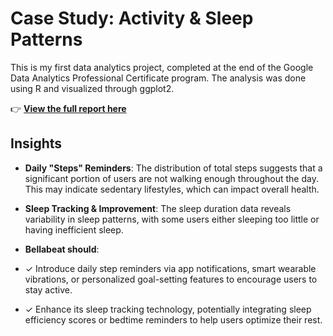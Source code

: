 # Case Study: Activity & Sleep Patterns

This is my first data analytics project, completed at the end of the Google Data Analytics Professional Certificate program. The analysis was done using R and visualized through ggplot2.

👉 **[View the full report here](https://akusrepus.github.io/case-study-on-R/Analyzing-Activity-and-Sleep-Patterns.html)**

## Insights

- **Daily "Steps" Reminders**: The distribution of total steps suggests that a significant portion of users are not walking enough throughout the day. This may indicate sedentary lifestyles, which can impact overall health.

- **Sleep Tracking & Improvement**: The sleep duration data reveals variability in sleep patterns, with some users either sleeping too little or having inefficient sleep.


- **Bellabeat should**:
- ✓ Introduce daily step reminders via app notifications, smart wearable vibrations, or personalized goal-setting features to encourage users to stay active.
- ✓ Enhance its sleep tracking technology, potentially integrating sleep efficiency scores or bedtime reminders to help users optimize their rest.
